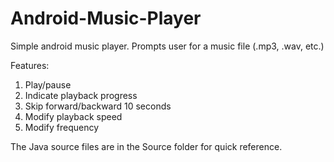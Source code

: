 # Android-Music-Player

Simple android music player. Prompts user for a music file (.mp3, .wav, etc.)

Features:
1. Play/pause
2. Indicate playback progress
3. Skip forward/backward 10 seconds
4. Modify playback speed
5. Modify frequency


The Java source files are in the Source folder for quick reference.
